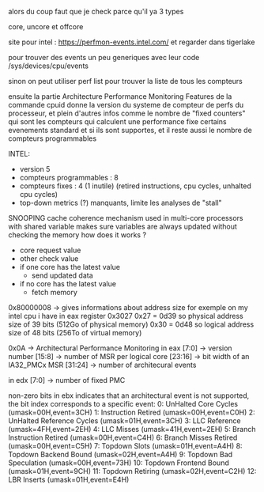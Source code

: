 alors du coup faut que je check parce qu'il ya 3 types

core, uncore et offcore

site pour intel : https://perfmon-events.intel.com/ et regarder dans tigerlake

pour trouver des events un peu generiques avec leur code
/sys/devices/cpu/events

sinon on peut utiliser perf list pour trouver la liste de tous les compteurs

ensuite la partie Architecture Performance Monitoring Features de la commande cpuid donne la version du systeme de compteur de perfs du processeur, et plein d'autres infos comme le nombre de "fixed counters" qui sont les compteurs qui calculent une performance fixe certains evenements standard et si ils sont supportes, et il reste aussi le nombre de compteurs programmables

INTEL:
- version 5
- compteurs programmables : 8
- compteurs fixes : 4 (1 inutile) (retired instructions, cpu cycles, unhalted cpu cycles)
- top-down metrics (?) manquants, limite les analyses de "stall"

SNOOPING
cache coherence mechanism used in multi-core processors with shared variable
makes sure variables are always updated without checking the memory
how does it works ?
- core request value 
- other check value 
- if one core has the latest value
  - send updated data
- if no core has the latest value 
  - fetch memory

0x80000008 -> gives informations about address size 
for exemple on my intel cpu i have in eax register 0x3027
  0x27 = 0d39 so physical address size of 39 bits (512Go of physical memory)
  0x30 = 0d48 so logical address size of 48 bits (256To of virtual memory)

0x0A -> Architectural Performance Monitoring
in eax
    [7:0] -> version number
    [15:8] -> number of MSR per logical core 
    [23:16] -> bit width of an IA32_PMCx MSR 
    [31:24] -> number of architecural events 

in edx 
    [7:0] -> number of fixed PMC

non-zero bits in ebx indicates that an architectural event is not supported, the bit index corresponds to a specific event:
    0: UnHalted Core Cycles (umask=00H,event=3CH)
    1: Instruction Retired (umask=00H,event=C0H)
    2: UnHalted Reference Cycles (umask=01H,event=3CH)
    3: LLC Reference (umask=4FH,event=2EH)
    4: LLC Misses (umask=41H,event=2EH)
    5: Branch Instruction Retired (umask=00H,event=C4H)
    6: Branch Misses Retired (umask=00H,event=C5H)
    7: Topdown Slots (umask=01H,event=A4H)
    8: Topdown Backend Bound (umask=02H,event=A4H)
    9: Topdown Bad Speculation (umask=00H,event=73H)
    10: Topdown Frontend Bound (umask=01H,event=9CH)
    11: Topdown Retiring (umask=02H,event=C2H)
    12: LBR Inserts (umask=01H,event=E4H)

